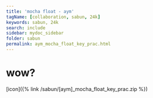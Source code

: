 ```yaml
---
title: 'mocha float - aym'
tagName: [collaboration, sabun, 24k]
keywords: sabun, 24k
search: include
sidebar: mydoc_sidebar
folder: sabun
permalink: aym_mocha_float_key_prac.html
---
```


# wow?

[icon]({% link /sabun/[aym]_mocha_float_key_prac.zip %})
